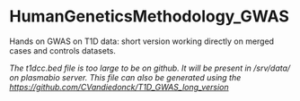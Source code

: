 # HumanGeneticsMethodology_GWAS

Hands on GWAS on T1D data: short version working directly on merged cases and controls datasets.

*The t1dcc.bed file is too large to be on github. It will be present in /srv/data/ on plasmabio server.
This file can also be generated using the  https://github.com/CVandiedonck/T1D_GWAS_long_version* 
